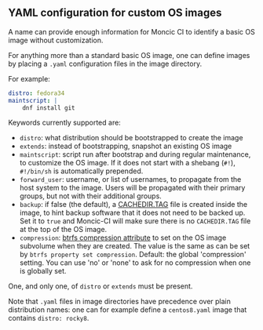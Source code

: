 ## YAML configuration for custom OS images

A name can provide enough information for Moncic CI to identify a basic OS
image without customization.

For anything more than a standard basic OS image, one can define images by
placing a `.yaml` configuration files in the image directory.

For example:

```yaml
distro: fedora34
maintscript: |
    dnf install git
```

Keywords currently supported are:

* `distro`: what distribution should be bootstrapped to create the image
* `extends`: instead of bootstrapping, snapshot an existing OS image
* `maintscript`: script run after bootstrap and during regular maintenance, to
  customize the OS image. If it does not start with a shebang (`#!`),
  `#!/bin/sh` is automatically prepended.
* `forward_user`: username, or list of usernames, to propagate from the host
  system to the image. Users will be propagated with their primary groups, but
  not with their additional groups.
* `backup`: if false (the default), a
  [CACHEDIR.TAG](https://bford.info/cachedir/) file is created inside the
  image, to hint backup software that it does not need to be backed up.
  Set it to `true` and Moncic-CI will make sure there is no `CACHEDIR.TAG` file
  at the top of the OS image.
* `compression`: [btrfs compression attribute](https://btrfs.wiki.kernel.org/index.php/Compression)
  to set on the OS image subvolume when they are created. The value is the same
  as can be set by `btrfs property set compression`. Default: the global
  'compression' setting. You can use 'no' or 'none' to ask for no compression
  when one is globally set.

One, and only one, of `distro` or `extends` must be present.

Note that `.yaml` files in image directories have precedence over plain
distribution names: one can for example define a `centos8.yaml` image that
contains `distro: rocky8`.
